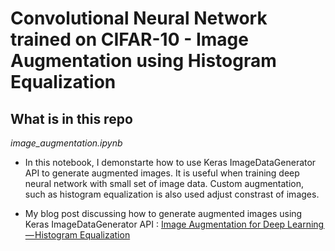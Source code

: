 # Convolutional Neural Network trained on CIFAR-10 - Image Augmentation using Histogram Equalization


## What is in this repo

*image_augmentation.ipynb*

* In this notebook, I demonstarte how to use Keras ImageDataGenerator API to generate augmented images. It is useful when training deep neural network with small set of image data. Custom augmentation, such as histogram equalization is also used adjust constrast of images.

* My blog post discussing how to generate augmented images using Keras ImageDataGenerator API : [Image Augmentation for Deep Learning — Histogram Equalization](https://medium.com/towards-data-science/image-augmentation-for-deep-learning-histogram-equalization-a71387f609b2)



